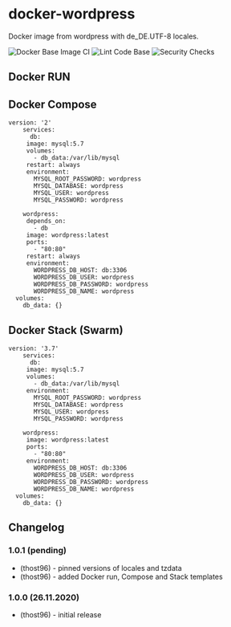 # docker-wordpress
Docker image from wordpress with de_DE.UTF-8 locales.


![Docker Base Image CI](https://github.com/thost96/docker-wordpress/workflows/Docker%20Base%20Image%20CI/badge.svg)
![Lint Code Base](https://github.com/thost96/docker-wordpress/workflows/Lint%20Code%20Base/badge.svg)
![Security Checks](https://github.com/thost96/docker-wordpress/workflows/Security%20Checks/badge.svg)

## Docker RUN


## Docker Compose

	version: '2'
        services:
          db:
	     image: mysql:5.7
	     volumes:
	       - db_data:/var/lib/mysql
	     restart: always
	     environment:
	       MYSQL_ROOT_PASSWORD: wordpress
	       MYSQL_DATABASE: wordpress
	       MYSQL_USER: wordpress
	       MYSQL_PASSWORD: wordpress

	    wordpress:
	     depends_on:
	       - db
	     image: wordpress:latest
	     ports:
	       - "80:80"
	     restart: always
	     environment:
	       WORDPRESS_DB_HOST: db:3306
	       WORDPRESS_DB_USER: wordpress
	       WORDPRESS_DB_PASSWORD: wordpress
	       WORDPRESS_DB_NAME: wordpress
	  volumes:
	    db_data: {}

## Docker Stack (Swarm)

	version: '3.7'
        services:
          db:
	     image: mysql:5.7
	     volumes:
	       - db_data:/var/lib/mysql
	     environment:
	       MYSQL_ROOT_PASSWORD: wordpress
	       MYSQL_DATABASE: wordpress
	       MYSQL_USER: wordpress
	       MYSQL_PASSWORD: wordpress

	    wordpress:
	     image: wordpress:latest
	     ports:
	       - "80:80"
	     environment:
	       WORDPRESS_DB_HOST: db:3306
	       WORDPRESS_DB_USER: wordpress
	       WORDPRESS_DB_PASSWORD: wordpress
	       WORDPRESS_DB_NAME: wordpress
	  volumes:
	    db_data: {}

## Changelog

### 1.0.1 (pending)
* (thost96) - pinned versions of locales and tzdata
* (thost96) - added Docker run, Compose and Stack templates

### 1.0.0 (26.11.2020)
* (thost96) - initial release
